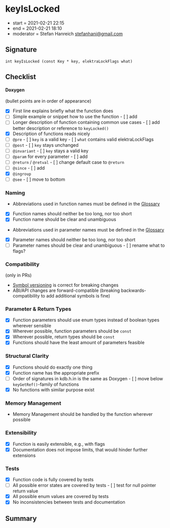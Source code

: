 # keyIsLocked

- start = 2021-02-21 22:15
- end = 2021-02-21 18:10
- moderator = Stefan Hanreich <stefanhani@gmail.com>

## Signature

`int keyIsLocked (const Key * key, elektraLockFlags what)`

## Checklist

#### Doxygen

(bullet points are in order of appearance)

- [x] First line explains briefly what the function does
- [ ] Simple example or snippet how to use the function
      - [ ] add
- [ ] Longer description of function containing common use cases
      - [ ] add better description or reference to `keyLocked()`
- [x] Description of functions reads nicely
- [ ] `@pre`
      - [ ] `key` is a valid key
      - [ ] `what` contains valid elektraLockFlags
- [ ] `@post`
      - [ ] `key` stays unchanged
- [ ] `@invariant`
      - [ ] `key` stays a valid key
- [ ] `@param` for every parameter
      - [ ] add
- [ ] `@return` / `@retval`
      - [ ] change default case to `@return`
- [ ] `@since`
      - [ ] add
- [x] `@ingroup`
- [ ] `@see`
      - [ ] move to bottom

### Naming

- Abbreviations used in function names must be defined in the
      [Glossary](/doc/help/elektra-glossary.md)
- [x] Function names should neither be too long, nor too short
- [x] Function name should be clear and unambiguous
- Abbreviations used in parameter names must be defined in the
      [Glossary](/doc/help/elektra-glossary.md)
- [x] Parameter names should neither be too long, nor too short
- [ ] Parameter names should be clear and unambiguous
      - [ ] rename what to flags?

### Compatibility

(only in PRs)

- [Symbol versioning](/doc/dev/symbol-versioning.md)
      is correct for breaking changes
- ABI/API changes are forward-compatible (breaking backwards-compatibility
      to add additional symbols is fine)

### Parameter & Return Types

- [x] Function parameters should use enum types instead of boolean types
      wherever sensible
- [x] Wherever possible, function parameters should be `const`
- [x] Wherever possible, return types should be `const`
- [x] Functions should have the least amount of parameters feasible

### Structural Clarity

- [x] Functions should do exactly one thing
- [x] Function name has the appropriate prefix
- [ ] Order of signatures in kdb.h.in is the same as Doxygen
      - [ ] move below `keyGetRef()`-family of functions
- [x] No functions with similar purpose exist

### Memory Management

- Memory Management should be handled by the function wherever possible

### Extensibility

- [x] Function is easily extensible, e.g., with flags
- [x] Documentation does not impose limits, that would hinder further extensions

### Tests

- [x] Function code is fully covered by tests
- [ ] All possible error states are covered by tests
      - [ ] test for null pointer return value
- [x] All possible enum values are covered by tests
- [x] No inconsistencies between tests and documentation

## Summary
